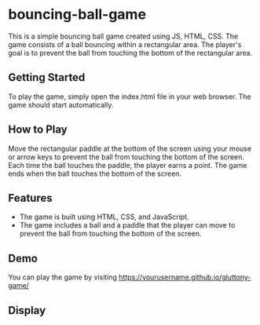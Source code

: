 # bouncing-ball-game
This is a simple bouncing ball game created using JS, HTML, CSS. The game consists of a ball bouncing within a rectangular area. The player's goal is to prevent the ball from touching the bottom of the rectangular area.

## Getting Started
To play the game, simply open the index.html file in your web browser. The game should start automatically.

## How to Play
Move the rectangular paddle at the bottom of the screen using your mouse or arrow keys to prevent the ball from touching the bottom of the screen. Each time the ball touches the paddle, the player earns a point. The game ends when the ball touches the bottom of the screen.

## Features
 - The game is built using HTML, CSS, and JavaScript.
 - The game includes a ball and a paddle that the player can move to prevent the ball from touching the bottom of the screen.


## Demo
You can play the game by visiting https://yourusername.github.io/gluttony-game/

## Display

